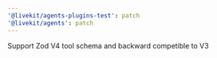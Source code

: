 ```yaml
---
'@livekit/agents-plugins-test': patch
'@livekit/agents': patch
---
```


Support Zod V4 tool schema and backward competible to V3
